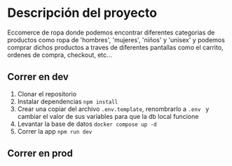 # Descripción del proyecto

Eccomerce de ropa donde podemos encontrar diferentes categorias de productos como ropa de 'hombres', 'mujeres', 'niños' y 'unisex' y podemos comprar dichos productos a traves de diferentes pantallas como el carrito, ordenes de compra, checkout, etc...

## Correr en dev

1. Clonar el repositorio
2. Instalar dependencias ```npm install```
3. Crear una copiar del archivo ```.env.template```, renombrarlo a ```.env ``` y cambiar el valor de sus variables para que la db local funcione
4. Levantar la base de datos ```docker compose up -d```
5. Correr la app ```npm run dev``` 


## Correr en prod